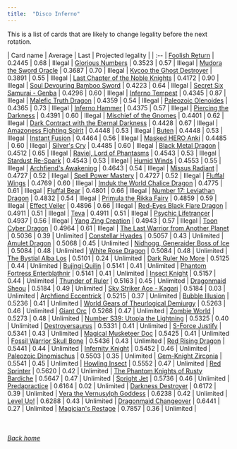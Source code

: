 ```yaml
---
title:  "Disco Inferno"
---
```


This is a list of cards that are likely to change legality before the next rotation.

| Card name | Average | Last | Projected legality |
| :-- |
[Foolish Return](https://db.ygoprodeck.com/card/?search=Foolish%20Return) | 0.2445 | 0.68 | Illegal |
[Glorious Numbers](https://db.ygoprodeck.com/card/?search=Glorious%20Numbers) | 0.3523 | 0.57 | Illegal |
[Mudora the Sword Oracle](https://db.ygoprodeck.com/card/?search=Mudora%20the%20Sword%20Oracle) | 0.3687 | 0.70 | Illegal |
[Kycoo the Ghost Destroyer](https://db.ygoprodeck.com/card/?search=Kycoo%20the%20Ghost%20Destroyer) | 0.3891 | 0.55 | Illegal |
[Last Chapter of the Noble Knights](https://db.ygoprodeck.com/card/?search=Last%20Chapter%20of%20the%20Noble%20Knights) | 0.4172 | 0.90 | Illegal |
[Soul Devouring Bamboo Sword](https://db.ygoprodeck.com/card/?search=Soul%20Devouring%20Bamboo%20Sword) | 0.4223 | 0.64 | Illegal |
[Secret Six Samurai - Genba](https://db.ygoprodeck.com/card/?search=Secret%20Six%20Samurai%20-%20Genba) | 0.4296 | 0.60 | Illegal |
[Inferno Tempest](https://db.ygoprodeck.com/card/?search=Inferno%20Tempest) | 0.4345 | 0.87 | Illegal |
[Malefic Truth Dragon](https://db.ygoprodeck.com/card/?search=Malefic%20Truth%20Dragon) | 0.4359 | 0.54 | Illegal |
[Paleozoic Olenoides](https://db.ygoprodeck.com/card/?search=Paleozoic%20Olenoides) | 0.4365 | 0.73 | Illegal |
[Inferno Hammer](https://db.ygoprodeck.com/card/?search=Inferno%20Hammer) | 0.4375 | 0.57 | Illegal |
[Piercing the Darkness](https://db.ygoprodeck.com/card/?search=Piercing%20the%20Darkness) | 0.4391 | 0.60 | Illegal |
[Mischief of the Gnomes](https://db.ygoprodeck.com/card/?search=Mischief%20of%20the%20Gnomes) | 0.4401 | 0.62 | Illegal |
[Dark Contract with the Eternal Darkness](https://db.ygoprodeck.com/card/?search=Dark%20Contract%20with%20the%20Eternal%20Darkness) | 0.4428 | 0.67 | Illegal |
[Amazoness Fighting Spirit](https://db.ygoprodeck.com/card/?search=Amazoness%20Fighting%20Spirit) | 0.4448 | 0.53 | Illegal |
[Buten](https://db.ygoprodeck.com/card/?search=Buten) | 0.4448 | 0.53 | Illegal |
[Instant Fusion](https://db.ygoprodeck.com/card/?search=Instant%20Fusion) | 0.4464 | 0.56 | Illegal |
[Masked HERO Anki](https://db.ygoprodeck.com/card/?search=Masked%20HERO%20Anki) | 0.4485 | 0.60 | Illegal |
[Silver's Cry](https://db.ygoprodeck.com/card/?search=Silver's%20Cry) | 0.4485 | 0.60 | Illegal |
[Black Metal Dragon](https://db.ygoprodeck.com/card/?search=Black%20Metal%20Dragon) | 0.4512 | 0.65 | Illegal |
[Raviel, Lord of Phantasms](https://db.ygoprodeck.com/card/?search=Raviel,%20Lord%20of%20Phantasms) | 0.4543 | 0.53 | Illegal |
[Stardust Re-Spark](https://db.ygoprodeck.com/card/?search=Stardust%20Re-Spark) | 0.4543 | 0.53 | Illegal |
[Humid Winds](https://db.ygoprodeck.com/card/?search=Humid%20Winds) | 0.4553 | 0.55 | Illegal |
[Archfiend's Awakening](https://db.ygoprodeck.com/card/?search=Archfiend's%20Awakening) | 0.4643 | 0.54 | Illegal |
[Missus Radiant](https://db.ygoprodeck.com/card/?search=Missus%20Radiant) | 0.4727 | 0.52 | Illegal |
[Spell Power Mastery](https://db.ygoprodeck.com/card/?search=Spell%20Power%20Mastery) | 0.4727 | 0.52 | Illegal |
[Fluffal Wings](https://db.ygoprodeck.com/card/?search=Fluffal%20Wings) | 0.4769 | 0.60 | Illegal |
[Imduk the World Chalice Dragon](https://db.ygoprodeck.com/card/?search=Imduk%20the%20World%20Chalice%20Dragon) | 0.4775 | 0.61 | Illegal |
[Fluffal Bear](https://db.ygoprodeck.com/card/?search=Fluffal%20Bear) | 0.4801 | 0.66 | Illegal |
[Number 17: Leviathan Dragon](https://db.ygoprodeck.com/card/?search=Number%2017:%20Leviathan%20Dragon) | 0.4832 | 0.54 | Illegal |
[Primula the Rikka Fairy](https://db.ygoprodeck.com/card/?search=Primula%20the%20Rikka%20Fairy) | 0.4859 | 0.59 | Illegal |
[Effect Veiler](https://db.ygoprodeck.com/card/?search=Effect%20Veiler) | 0.4896 | 0.66 | Illegal |
[Red-Eyes Black Flare Dragon](https://db.ygoprodeck.com/card/?search=Red-Eyes%20Black%20Flare%20Dragon) | 0.4911 | 0.51 | Illegal |
[Teva](https://db.ygoprodeck.com/card/?search=Teva) | 0.4911 | 0.51 | Illegal |
[Psychic Lifetrancer](https://db.ygoprodeck.com/card/?search=Psychic%20Lifetrancer) | 0.4937 | 0.56 | Illegal |
[Yang Zing Creation](https://db.ygoprodeck.com/card/?search=Yang%20Zing%20Creation) | 0.4943 | 0.57 | Illegal |
[Toon Cyber Dragon](https://db.ygoprodeck.com/card/?search=Toon%20Cyber%20Dragon) | 0.4964 | 0.61 | Illegal |
[The Last Warrior from Another Planet](https://db.ygoprodeck.com/card/?search=The%20Last%20Warrior%20from%20Another%20Planet) | 0.5036 | 0.39 | Unlimited |
[Constellar Hyades](https://db.ygoprodeck.com/card/?search=Constellar%20Hyades) | 0.5057 | 0.43 | Unlimited |
[Amulet Dragon](https://db.ygoprodeck.com/card/?search=Amulet%20Dragon) | 0.5068 | 0.45 | Unlimited |
[Nidhogg, Generaider Boss of Ice](https://db.ygoprodeck.com/card/?search=Nidhogg,%20Generaider%20Boss%20of%20Ice) | 0.5084 | 0.48 | Unlimited |
[White Rose Dragon](https://db.ygoprodeck.com/card/?search=White%20Rose%20Dragon) | 0.5084 | 0.48 | Unlimited |
[The Bystial Alba Los](https://db.ygoprodeck.com/card/?search=The%20Bystial%20Alba%20Los) | 0.5101 | 0.24 | Unlimited |
[Dark Ruler No More](https://db.ygoprodeck.com/card/?search=Dark%20Ruler%20No%20More) | 0.5125 | 0.44 | Unlimited |
[Bujingi Quilin](https://db.ygoprodeck.com/card/?search=Bujingi%20Quilin) | 0.5141 | 0.41 | Unlimited |
[Phantom Fortress Enterblathnir](https://db.ygoprodeck.com/card/?search=Phantom%20Fortress%20Enterblathnir) | 0.5141 | 0.41 | Unlimited |
[Insect Knight](https://db.ygoprodeck.com/card/?search=Insect%20Knight) | 0.5157 | 0.44 | Unlimited |
[Thunder of Ruler](https://db.ygoprodeck.com/card/?search=Thunder%20of%20Ruler) | 0.5163 | 0.45 | Unlimited |
[Dragonmaid Sheou](https://db.ygoprodeck.com/card/?search=Dragonmaid%20Sheou) | 0.5184 | 0.49 | Unlimited |
[Sky Striker Ace - Kagari](https://db.ygoprodeck.com/card/?search=Sky%20Striker%20Ace%20-%20Kagari) | 0.5184 | 0.03 | Unlimited |
[Archfiend Eccentrick](https://db.ygoprodeck.com/card/?search=Archfiend%20Eccentrick) | 0.5215 | 0.37 | Unlimited |
[Bubble Illusion](https://db.ygoprodeck.com/card/?search=Bubble%20Illusion) | 0.5236 | 0.41 | Unlimited |
[World Gears of Theurlogical Demiurgy](https://db.ygoprodeck.com/card/?search=World%20Gears%20of%20Theurlogical%20Demiurgy) | 0.5263 | 0.46 | Unlimited |
[Giant Orc](https://db.ygoprodeck.com/card/?search=Giant%20Orc) | 0.5268 | 0.47 | Unlimited |
[Zombie World](https://db.ygoprodeck.com/card/?search=Zombie%20World) | 0.5273 | 0.48 | Unlimited |
[Number S39: Utopia the Lightning](https://db.ygoprodeck.com/card/?search=Number%20S39:%20Utopia%20the%20Lightning) | 0.5325 | 0.40 | Unlimited |
[Destroyersaurus](https://db.ygoprodeck.com/card/?search=Destroyersaurus) | 0.5331 | 0.41 | Unlimited |
[S-Force Justify](https://db.ygoprodeck.com/card/?search=S-Force%20Justify) | 0.5341 | 0.43 | Unlimited |
[Magical Musketeer Doc](https://db.ygoprodeck.com/card/?search=Magical%20Musketeer%20Doc) | 0.5425 | 0.41 | Unlimited |
[Fossil Warrior Skull Bone](https://db.ygoprodeck.com/card/?search=Fossil%20Warrior%20Skull%20Bone) | 0.5436 | 0.43 | Unlimited |
[Red Rising Dragon](https://db.ygoprodeck.com/card/?search=Red%20Rising%20Dragon) | 0.5441 | 0.44 | Unlimited |
[Infernity Knight](https://db.ygoprodeck.com/card/?search=Infernity%20Knight) | 0.5452 | 0.46 | Unlimited |
[Paleozoic Dinomischus](https://db.ygoprodeck.com/card/?search=Paleozoic%20Dinomischus) | 0.5503 | 0.35 | Unlimited |
[Gem-Knight Zirconia](https://db.ygoprodeck.com/card/?search=Gem-Knight%20Zirconia) | 0.5541 | 0.45 | Unlimited |
[Howling Insect](https://db.ygoprodeck.com/card/?search=Howling%20Insect) | 0.5552 | 0.47 | Unlimited |
[Red Sprinter](https://db.ygoprodeck.com/card/?search=Red%20Sprinter) | 0.5620 | 0.42 | Unlimited |
[The Phantom Knights of Rusty Bardiche](https://db.ygoprodeck.com/card/?search=The%20Phantom%20Knights%20of%20Rusty%20Bardiche) | 0.5647 | 0.47 | Unlimited |
[Spright Jet](https://db.ygoprodeck.com/card/?search=Spright%20Jet) | 0.5736 | 0.46 | Unlimited |
[Predapractice](https://db.ygoprodeck.com/card/?search=Predapractice) | 0.6164 | 0.02 | Unlimited |
[Darkness Destroyer](https://db.ygoprodeck.com/card/?search=Darkness%20Destroyer) | 0.6172 | 0.39 | Unlimited |
[Vera the Vernusylph Goddess](https://db.ygoprodeck.com/card/?search=Vera%20the%20Vernusylph%20Goddess) | 0.6238 | 0.42 | Unlimited |
[Level Up!](https://db.ygoprodeck.com/card/?search=Level%20Up!) | 0.6288 | 0.43 | Unlimited |
[Dragonmaid Changeover](https://db.ygoprodeck.com/card/?search=Dragonmaid%20Changeover) | 0.6441 | 0.27 | Unlimited |
[Magician's Restage](https://db.ygoprodeck.com/card/?search=Magician's%20Restage) | 0.7857 | 0.36 | Unlimited |

<br>

###### [Back home](index)